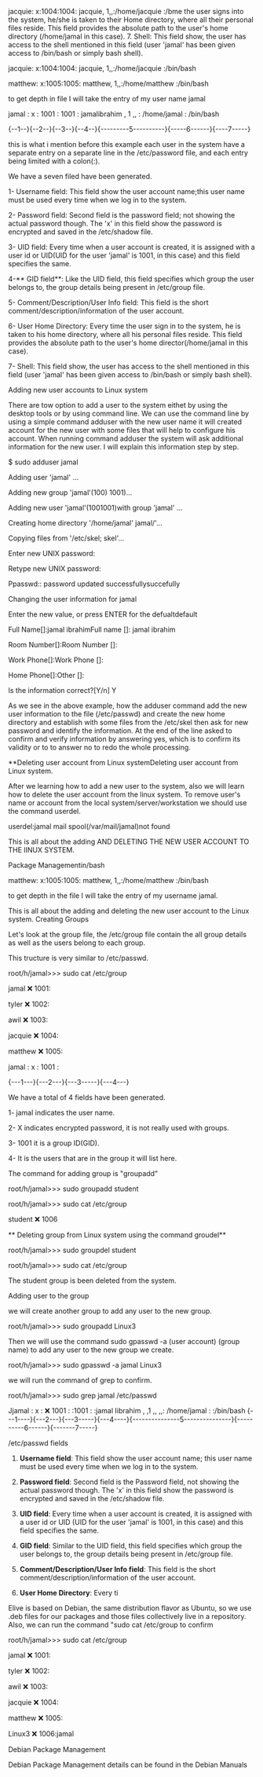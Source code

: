 

jacquie: x:1004:1004: jacquie, 1,,:/home/jacquie :/bme the user signs into the system, he/she is taken to their Home directory, where all their personal files reside. This field provides the absolute path to the user's home directory (/home/jamal in this case). 7. Shell: This field show, the user has access to the shell mentioned in this field (user 'jamal' has been given access to /bin/bash or simply bash shell).

jacquie: x:1004:1004: jacquie, 1,,:/home/jacquie :/bin/bash

matthew: x:1005:1005: matthew, 1,,:/home/matthew :/bin/bash

to get depth in file I will take the entry of my user name jamal

jamal : x : 1001 : 1001 : jamalibrahim , 1 ,, : /home/jamal : /bin/bash

{--1--}{--2--}{--3--}{--4--}{---------5----------}{-----6------}{----7-----}

this is what i mention before this example each user in the system have a separate entry on a separate line in the /etc/password file, and each entry being limited with a colon(:).

We have a seven filed have been generated.

1- Username field: This field show the user account name;this user name must be used every time when we log in to the system.

2- Password field: Second field is the password field; not showing the actual password though. The 'x' in this field show the password is encrypted and saved in the /etc/shadow file.

3- UID field: Every time when a user account is created, it is assigned with a user id or UID(UID for the user 'jamal' is 1001, in this case) and this field specifies the same.

4-** GID field**: Like the UID field, this field specifies which group the user belongs to, the group details being present in /etc/group file.

5- Comment/Description/User Info field: This field is the short comment/description/information of the user account.

6- User Home Directory: Every time the user sign in to the system, he is taken to his home directory, where all his personal files reside. This field provides the absolute path to the user's home director(/home/jamal in this case).

7- Shell: This field show, the user has access to the shell mentioned in this field (user 'jamal' has been given access to /bin/bash or simply bash shell).

Adding new user accounts to Linux system

There are tow option to add a user to the system eithet by using the desktop tools or by using command line. We can use the command line by using a simple command adduser with the new user name it will created account for the new user with some files that will help to configure his account. When running command adduser the system will ask additional information for the new user. I will explain this information step by step.


$ sudo adduser jamal

Adding user 'jamal' ...

Adding new group 'jamal'(100) 1001)...

Adding new user 'jamal'(1001001)with group 'jamal' ...

Creating home directory '/home/jamal' jamal/'...

Copying files from '/etc/skel; skel'...

Enter new UNIX password:

Retype new UNIX password:

Ppasswd:: password updated successfullysuccefully

Changing the user information for jamal

Enter the new value, or press ENTER for the defualtdefault

Full Name[]:jamal ibrahimFull name []: jamal ibrahim

Room Number[]:Room Number []:

Work Phone[]:Work Phone []:

Home Phone[]:Other []:

Is the information correct?[Y/n] Y

As we see in the above example, how the adduser command add the new user information to the file (/etc/passwd) and create the new home directory and establish with some files from the /etc/skel then ask for new password and identify the information. At the end of the line asked to confirm and verify information by answering yes, which is to confirm its validity or to to answer no to redo the whole processing.

**Deleting user account from Linux systemDeleting user account from Linux system.

After we learning how to add a new user to the system, also we will learn how to delete the user account from the linux system. To remove user's name or account from the local system/server/workstation we should use the command userdel.


userdel:jamal mail spool(/var/mail/jamal)not found

This is all about the adding AND DELETING THE NEW USER ACCOUNT TO THE lINUX SYSTEM.

Package Managementin/bash

matthew: x:1005:1005: matthew, 1,,:/home/matthew :/bin/bash

to get depth in the file I will take the entry of my username jamal.

This is all about the adding and deleting the new user account to the Linux system.
Creating Groups

Let's look at the group file, the /etc/group file contain the all group details as well as the users belong to each group. 

This tructure is very similar to /etc/passwd.

root/h/jamal>>> sudo cat /etc/group

jamal :x: 1001:

tyler :x: 1002:

awil :x: 1003:

jacquie :x: 1004:

matthew :x: 1005:

jamal : x : 1001 :

{---1---}{---2---}{---3-----}{---4---}

We have a total of 4 fields have been generated.

1- jamal indicates the user name.

2- X indicates encrypted password, it is not really used with groups.

3- 1001 it is a group ID(GID).

4- It is the users that are in the group it will list here.

The command for adding group is "groupadd"

root/h/jamal>>> sudo groupadd student

root/h/jamal>>> sudo cat /etc/group

student :x: 1006

** Deleting group from Linux system using the command groudel**

root/h/jamal>>> sudo groupdel student

root/h/jamal>>> sudo cat /etc/group

The student group is been deleted from the system.

Adding user to the group

we will create another group to add any user to the new group.

root/h/jamal>>> sudo groupadd Linux3

Then we will use the command sudo gpasswd -a (user account) (group name) to add any user to the new group we create.

root/h/jamal>>> sudo gpasswd -a jamal Linux3

we will run the command of grep to confirm.

root/h/jamal>>> sudo grep jamal /etc/passwd

Jjamal : x : :x: 1001 : :1001 : :jamal Iibrahim , ,1 ,, ,,: /home/jamal : :/bin/bash
{---1----}{---2---}{---3-----}{---4----}{---------------5---------------}{----------6------}{-------7-----}


/etc/passwd fields

1. **Username field**: This field show the user account name; this user name must be used every time when we log in to the system.

2. **Password field**: Second field is the Password field, not showing the actual password though. The 'x' in this field show the password is encrypted and saved in the /etc/shadow file.
3. **UID field**: Every time when a user account is created, it is assigned with a user id or UID (UID for the user 'jamal' is 1001, in this case) and this field specifies the same.
4. **GID field**: Similar to the UID field, this field specifies which group the user belongs to, the group details being present in /etc/group file.
5. **Comment/Description/User Info field**: This field is the short comment/description/information of the user account.

6. **User Home Directory**: Every ti

Elive is based on Debian, the same distribution flavor as Ubuntu, so we use .deb files for our packages and those files collectively live in a repository.
Also, we can run the command "sudo cat /etc/group to confirm

root/h/jamal>>> sudo cat /etc/group

jamal :x: 1001:

tyler :x: 1002:

awil :x: 1003:

jacquie :x: 1004:

matthew :x: 1005:

Linux3 :x: 1006:jamal

Debian Package Management

Debian Package Management details can be found in the Debian Manuals
